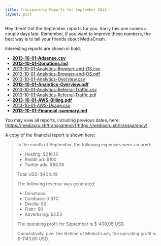 ```yaml
---
title: Transparency Reports for September 2013
layout: post
---
```


Hey there! Got the September reports for you. Sorry this one comes a couple days late. Remember, if you want to
improve these numbers, the best way is to tell your friends about MediaCrush.

Interesting reports are shown in bold.

* **[2013-10-01-Adsense.csv](https://mediacru.sh/transparency/advertising/2013-10-01-Adsense.csv)**
* **[2013-10-01-Donations.md](https://mediacru.sh/transparency/donations/2013-10-01-Donations.md)**
* [2013-10-01-Analytics-Browser-and-OS.csv](https://mediacru.sh/transparency/analytics/2013-10-01-Analytics-Browser-and-OS.csv)
* [2013-10-01-Analytics-Browser-and-OS.pdf](https://mediacru.sh/transparency/analytics/2013-10-01-Analytics-Browser-and-OS.pdf)
* [2013-10-01-Analytics-Overview.csv](https://mediacru.sh/transparency/analytics/2013-10-01-Analytics-Overview.csv)
* **[2013-10-01-Analytics-Overview.pdf](https://mediacru.sh/transparency/analytics/2013-10-01-Analytics-Overview.pdf)**
* [2013-10-01-Analytics-Referral-Traffic.csv](https://mediacru.sh/transparency/analytics/2013-10-01-Analytics-Referral-Traffic.csv)
* [2013-10-01-Analytics-Referral-Traffic.pdf](https://mediacru.sh/transparency/analytics/2013-10-01-Analytics-Referral-Traffic.pdf)
* **[2013-10-01-AWS-Billing.pdf](https://mediacru.sh/transparency/hosting/2013-10-01-AWS-Billing.pdf)**
* [2013-10-01-AWS-Usage.csv](https://mediacru.sh/transparency/hosting/2013-10-01-AWS-Usage.csv)
* **[2013-10-01-Financial-summary.md](https://mediacru.sh/transparency/2013-10-01-Financial-summary.md)**

You may view all reports, including previous dates, here: [https://mediacru.sh/transparency](https://mediacru.sh/transparency)

A copy of the financial report is shown here:

>In the month of September, the following expenses were accured:
>
>* Hosting: $216.13
>* Reddit ad: $100
>* Twitter ads: $88.36
>
>Total USD: $404.49
>
>The following revenue was generated:
>
>* Donations:
>  * Coinbase: 0 BTC
>  * Dwolla: $0
>  * Flattr: $0
>* Advertising: $3.53
>
>The operating profit for September is $-400.96 USD.
>
>Cumulatively, over the lifetime of MediaCrush, the operating profit is $-1143.80 USD.
